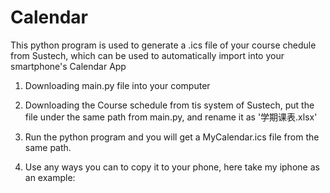 # Calendar
This python program is used to generate a .ics file of your course chedule from Sustech, which can be used to automatically import into your smartphone's Calendar App

1. Downloading main.py file into your computer

2. Downloading the Course schedule from tis system of Sustech, put the file under the same path from main.py, and rename it as '学期课表.xlsx'

3. Run the python program and you will get a MyCalendar.ics file from the same path. 

4. Use any ways you can to copy it to your phone, here take my iphone as an example:

